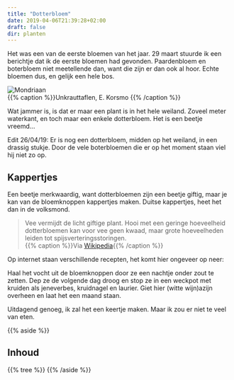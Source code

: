 ```yaml
---
title: "Dotterbloem"
date: 2019-04-06T21:39:28+02:00
draft: false
dir: planten
---
```


Het was een van de eerste bloemen van het jaar. 
29 maart stuurde ik een berichtje dat ik de eerste bloemen had gevonden.
Paardenbloem en boterbloem niet meetellende dan, want die zijn er dan ook al hoor. 
Echte bloemen dus, en gelijk een hele bos.

![Mondriaan](/images/dotterbloem.jpg)  
{{% caption %}}Unkrauttaflen, E. Korsmo {{% /caption %}} 

Wat jammer is, is dat er maar een plant is in het hele weiland. 
Zoveel meter waterkant, en toch maar een enkele dotterbloem. 
Het is een beetje vreemd... 

Edit 26/04/19: Er is nog een dotterbloem, midden op het weiland, in een drassig stukje. 
Door de vele boterbloemen die er op het moment staan viel hij niet zo op.

## Kappertjes

Een beetje merkwaardig, want dotterbloemen zijn een beetje giftig, 
maar je kan van de bloemknoppen kappertjes maken. Duitse kappertjes, heet het dan in de volksmond. 

> Vee vermijdt de licht giftige plant. 
Hooi met een geringe hoeveelheid dotterbloemen kan voor vee geen kwaad, 
maar grote hoeveelheden leiden tot spijsverteringsstoringen.   
{{% caption %}}Via [Wikipedia](https://nl.wikipedia.org/wiki/Gewone_dotterbloem){{% /caption %}} 


Op internet staan verschillende recepten, het komt hier ongeveer op neer:

Haal het vocht uit de bloemknoppen door ze een nachtje onder zout te zetten. 
Dep ze de volgende dag droog en stop ze in een weckpot met kruiden als jeneverbes, kruidnagel en laurier. 
Giet hier (witte wijn)azijn overheen en laat het een maand staan. 

Uitdagend genoeg, ik zal het een keertje maken. Maar ik zou er niet te veel van eten. 

{{% aside %}}
## Inhoud
{{% tree %}}
{{% /aside %}}
